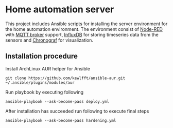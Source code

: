 
# Home automation server

This project includes Ansible scripts for installing the server
environment for the home automation environment.  The environment
consist of [Node-RED](https://nodered.org/) with
[MQTT broker](https://github.com/zuhito/node-red-contrib-mqtt-broker)
support,
[InfluxDB](https://www.influxdata.com/time-series-platform/influxdb/)
for storing timeseries data from the sensors and
[Chronograf](https://www.influxdata.com/time-series-platform/chronograf/)
for visualization.


## Installation procedure

Install ArchLinux AUR helper for Ansible

    git clone https://github.com/kewlfft/ansible-aur.git ~/.ansible/plugins/modules/aur


Run playbook by executing following

    ansible-playbook --ask-become-pass deploy.yml


After installation has succeeded run following to execute final steps

    ansible-playbook --ask-become-pass hardening.yml
